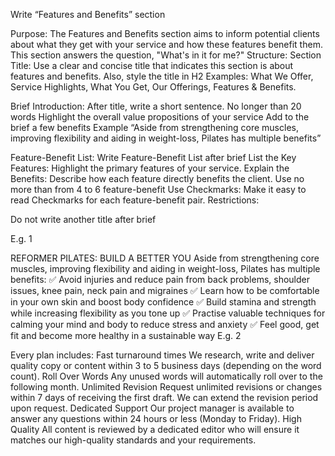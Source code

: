Write “Features and Benefits” section 

Purpose:
The Features and Benefits section aims to inform potential clients about what they get with your service and how these features benefit them. This section answers the question, "What's in it for me?"
Structure:
Section Title:
Use a clear and concise title that indicates this section is about features and benefits. Also, style the title in H2
Examples: What We Offer, Service Highlights, What You Get, Our Offerings, Features & Benefits.


Brief Introduction:
After title, write a short sentence. No longer than 20 words 
Highlight the overall value propositions of your service
Add to the brief a few benefits 
Example “Aside from strengthening core muscles, improving flexibility and aiding in weight-loss, Pilates has multiple benefits”



Feature-Benefit List:
Write Feature-Benefit List after brief
List the Key Features: Highlight the primary features of your service.
Explain the Benefits: Describe how each feature directly benefits the client.
Use no more than from 4 to 6 feature-benefit
Use Checkmarks: Make it easy to read Checkmarks for each feature-benefit pair.
Restrictions:

Do not write another title after brief 


E.g. 1

REFORMER PILATES: BUILD A BETTER YOU
Aside from strengthening core muscles, improving flexibility and aiding in weight-loss, Pilates has multiple benefits:
✅ Avoid injuries and reduce pain from back problems, shoulder issues, knee pain, neck pain and migraines
✅ Learn how to be comfortable in your own skin and boost body confidence
✅ Build stamina and strength while increasing flexibility as you tone up
✅ Practise valuable techniques for calming your mind and body to reduce stress and anxiety
✅ Feel good, get fit and become more healthy in a sustainable way
E.g. 2 

Every plan includes:
Fast turnaround times
 We research, write and deliver quality copy or content within 3 to 5 business days (depending on the word count).
Roll Over Words
 Any unused words will automatically roll over to the following month.
Unlimited Revision
 Request unlimited revisions or changes within 7 days of receiving the first draft. We can extend the revision period upon request.
Dedicated Support
Our project manager is available to answer any questions within 24 hours or less (Monday to Friday).
High Quality
 All content is reviewed by a dedicated editor who will ensure it matches our high-quality standards and your requirements.
